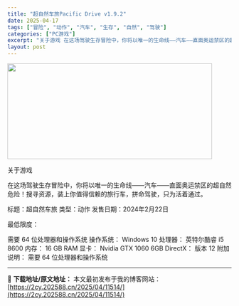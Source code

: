 ```yaml
---
title: "超自然车旅Pacific Drive v1.9.2"
date: 2025-04-17
tags: ["冒险", "动作", "汽车", "生存", "自然", "驾驶"]
categories: ["PC游戏"]
excerpt: "关于游戏 在这场驾驶生存冒险中，你将以唯一的生命线——汽车——直面奥运禁区的超自然危险！搜寻资源，装上你值得信赖的旅行车，拼命驾驶，只为活着通过。 标题：超自然车旅 类型：动作 发售日期：2024年2月22日 最低限度： 需要 64 位处理器和操作系统 操作系统： Windows 10 处理器： 英&hellip;"
layout: post
---
```


<img class="aligncenter size-full wp-image-11515" src="https://2cy.202588.cn/wp-content/uploads/2025/04/202504170452515.webp" alt="" width="460" height="215" />

关于游戏

在这场驾驶生存冒险中，你将以唯一的生命线——汽车——直面奥运禁区的超自然危险！搜寻资源，装上你值得信赖的旅行车，拼命驾驶，只为活着通过。

标题：超自然车旅
类型：动作
发售日期：2024年2月22日

最低限度：

需要 64 位处理器和操作系统
操作系统： Windows 10
处理器： 英特尔酷睿 i5 8600
内存： 16 GB RAM
显卡： Nvidia GTX 1060 6GB
DirectX： 版本 12
附加说明： 需要 64 位处理器和操作系统

---
📖 **下载地址/原文地址：** 本文最初发布于我的博客网站：[https://2cy.202588.cn/2025/04/11514/](https://2cy.202588.cn/2025/04/11514/)
